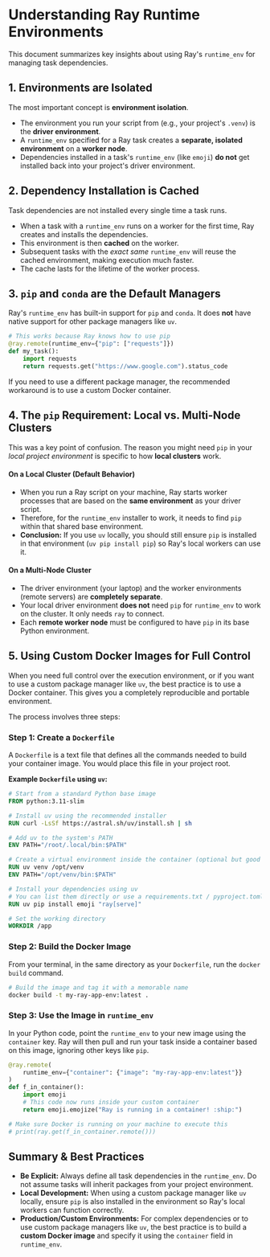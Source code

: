 # Understanding Ray Runtime Environments

This document summarizes key insights about using Ray's `runtime_env` for managing task dependencies.

## 1. Environments are Isolated

The most important concept is **environment isolation**.

- The environment you run your script from (e.g., your project's `.venv`) is the **driver environment**.
- A `runtime_env` specified for a Ray task creates a **separate, isolated environment** on a **worker node**.
- Dependencies installed in a task's `runtime_env` (like `emoji`) **do not** get installed back into your project's driver environment.

## 2. Dependency Installation is Cached

Task dependencies are not installed every single time a task runs.

- When a task with a `runtime_env` runs on a worker for the first time, Ray creates and installs the dependencies.
- This environment is then **cached** on the worker.
- Subsequent tasks with the _exact same_ `runtime_env` will reuse the cached environment, making execution much faster.
- The cache lasts for the lifetime of the worker process.

## 3. `pip` and `conda` are the Default Managers

Ray's `runtime_env` has built-in support for `pip` and `conda`. It does **not** have native support for other package managers like `uv`.

```python
# This works because Ray knows how to use pip
@ray.remote(runtime_env={"pip": ["requests"]})
def my_task():
    import requests
    return requests.get("https://www.google.com").status_code
```

If you need to use a different package manager, the recommended workaround is to use a custom Docker container.

## 4. The `pip` Requirement: Local vs. Multi-Node Clusters

This was a key point of confusion. The reason you might need `pip` in your _local project environment_ is specific to how **local clusters** work.

#### On a Local Cluster (Default Behavior)

- When you run a Ray script on your machine, Ray starts worker processes that are based on the **same environment** as your driver script.
- Therefore, for the `runtime_env` installer to work, it needs to find `pip` within that shared base environment.
- **Conclusion:** If you use `uv` locally, you should still ensure `pip` is installed in that environment (`uv pip install pip`) so Ray's local workers can use it.

#### On a Multi-Node Cluster

- The driver environment (your laptop) and the worker environments (remote servers) are **completely separate**.
- Your local driver environment **does not** need `pip` for `runtime_env` to work on the cluster. It only needs `ray` to connect.
- Each **remote worker node** must be configured to have `pip` in its base Python environment.

## 5. Using Custom Docker Images for Full Control

When you need full control over the execution environment, or if you want to use a custom package manager like `uv`, the best practice is to use a Docker container. This gives you a completely reproducible and portable environment.

The process involves three steps:

### Step 1: Create a `Dockerfile`

A `Dockerfile` is a text file that defines all the commands needed to build your container image. You would place this file in your project root.

**Example `Dockerfile` using `uv`:**

```dockerfile
# Start from a standard Python base image
FROM python:3.11-slim

# Install uv using the recommended installer
RUN curl -LsSf https://astral.sh/uv/install.sh | sh

# Add uv to the system's PATH
ENV PATH="/root/.local/bin:$PATH"

# Create a virtual environment inside the container (optional but good practice)
RUN uv venv /opt/venv
ENV PATH="/opt/venv/bin:$PATH"

# Install your dependencies using uv
# You can list them directly or use a requirements.txt / pyproject.toml file
RUN uv pip install emoji "ray[serve]"

# Set the working directory
WORKDIR /app
```

### Step 2: Build the Docker Image

From your terminal, in the same directory as your `Dockerfile`, run the `docker build` command.

```bash
# Build the image and tag it with a memorable name
docker build -t my-ray-app-env:latest .
```

### Step 3: Use the Image in `runtime_env`

In your Python code, point the `runtime_env` to your new image using the `container` key. Ray will then pull and run your task inside a container based on this image, ignoring other keys like `pip`.

```python
@ray.remote(
    runtime_env={"container": {"image": "my-ray-app-env:latest"}}
)
def f_in_container():
    import emoji
    # This code now runs inside your custom container
    return emoji.emojize("Ray is running in a container! :ship:")

# Make sure Docker is running on your machine to execute this
# print(ray.get(f_in_container.remote()))
```

## Summary & Best Practices

- **Be Explicit:** Always define all task dependencies in the `runtime_env`. Do not assume tasks will inherit packages from your project environment.
- **Local Development:** When using a custom package manager like `uv` locally, ensure `pip` is also installed in the environment so Ray's local workers can function correctly.
- **Production/Custom Environments:** For complex dependencies or to use custom package managers like `uv`, the best practice is to build a **custom Docker image** and specify it using the `container` field in `runtime_env`.
